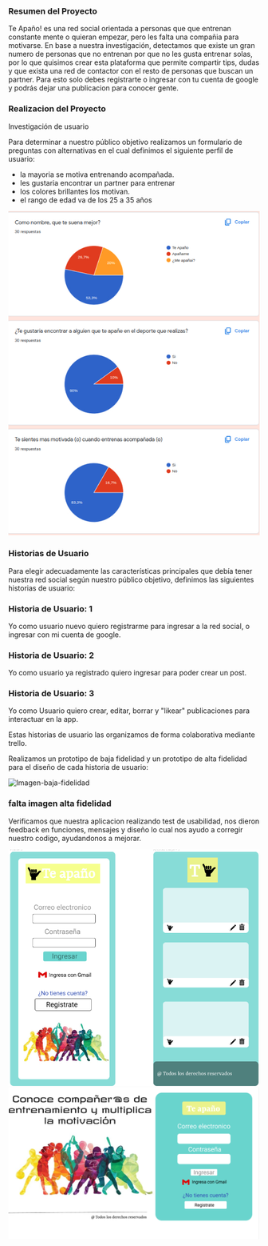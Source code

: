 ### Resumen del Proyecto

Te Apaño! es una red social orientada a personas que que entrenan constante mente o quieran empezar, pero les falta una compañia para motivarse. En base a nuestra investigación, detectamos que existe un gran numero de personas que no entrenan por que no les gusta entrenar solas, por lo que quisimos crear esta plataforma que permite compartir tips, dudas y que exista una red de contactor con el resto de personas que buscan un partner. Para esto solo debes registrarte o ingresar con tu cuenta de google y podrás dejar una publicacion para conocer gente.

###  Realizacion del Proyecto
Investigación de usuario

Para determinar a nuestro público objetivo realizamos un formulario de preguntas con alternativas en el cual definimos el siguiente perfil de usuario:

   * la mayoria se motiva entrenando acompañada.
   * les gustaria encontrar un partner para entrenar 
   * los colores brillantes los motivan.
   * el rango de edad va de los 25 a 35 años

![Imagen-grafico](src/Imagenes/grafico.jpg) 

### Historias de Usuario

Para elegir adecuadamente las características principales que debía tener nuestra red social según nuestro público objetivo, definimos las siguientes historias de usuario:

### Historia de Usuario: 1
Yo como usuario nuevo quiero registrarme para ingresar a la red social, o ingresar con mi cuenta de google.

### Historia de Usuario: 2
Yo como usuario ya registrado quiero ingresar para poder crear un post.

### Historia de Usuario: 3
Yo como Usuario quiero crear, editar, borrar y "likear" publicaciones para interactuar en la app.

Estas historias de usuario las organizamos de forma colaborativa mediante trello. 

Realizamos un prototipo de baja fidelidad y un prototipo de alta fidelidad para el diseño de cada historia de usuario:

![Imagen-baja-fidelidad](src/Imagenes/Baja-fidelidad.jpg) 
### falta imagen alta fidelidad

Verificamos que nuestra aplicacion realizando test de usabilidad, nos dieron feedback en funciones, mensajes y diseño lo cual nos ayudo a corregir nuestro codigo, ayudandonos a mejorar.

![Imagen-alta-figma](src/Imagenes/prototipo-alta.jpg) 
![Imagen-baja-figma](src/Imagenes/vista-escritorio.png)